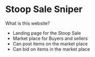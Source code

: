 
# Stoop Sale Sniper

What is this website?
- Landing page for the Stoop Sale
- Market place for Buyers and sellers
- Can post items on the market place
- Can bid on items in the market place


